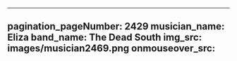 ------
pagination_pageNumber: 2429
musician_name: Eliza
band_name: The Dead South
img_src: images/musician2469.png
onmouseover_src: 
------